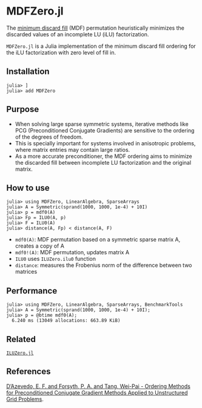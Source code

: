 # MDFZero.jl
The [minimum discard fill](https://doi.org/10.1137/0613057) (MDF) permutation heuristically minimizes the discarded values of an incomplete LU (iLU) factorization.

`MDFZero.jl` is a Julia implementation of the minimum discard fill ordering for the iLU factorization with zero level of fill in.

Installation
-------------
```
julia> ]
julia> add MDFZero
```

Purpose
-------------
- When solving large sparse symmetric systems, iterative methods like PCG (Preconditioned Conjugate Gradients) are sensitive to the ordering of the degrees of freedom.
- This is specially important for systems involved in anisotropic problems, where matrix entries may contain large ratios.
- As a more accurate preconditioner, 
the MDF ordering aims to minimize the discarded fill between incomplete LU factorization and the original matrix. 

How to use
-------------
```
julia> using MDFZero, LinearAlgebra, SparseArrays
julia> A = Symmetric(sprand(1000, 1000, 1e-4) + 10I)
julia> p = mdf0(A)
julia> Fp = ILU0(A, p)
julia> F = ILU0(A)
julia> distance(A, Fp) < distance(A, F)
```
- `mdf0(A)`: MDF permutation based on a symmetric sparse matrix A, creates a copy of A
- `mdf0!(A)`: MDF permutation, updates matrix A
- `ILU0` uses `ILUZero.ilu0` function
- `distance`: measures the Frobenius norm of the difference between two matrices

Performance
-------------
```
julia> using MDFZero, LinearAlgebra, SparseArrays, BenchmarkTools
julia> A = Symmetric(sprand(1000, 1000, 1e-4) + 10I);
julia> p = @btime mdf0(A);
  6.240 ms (13049 allocations: 663.89 KiB)
```

Related
-------------
[`ILUZero.jl`](https://github.com/mcovalt/ILUZero.jl)

References
-------------
[D’Azevedo, E. F. and Forsyth, P. A. and Tang, Wei-Pai - Ordering Methods for Preconditioned Conjugate Gradient Methods Applied to Unstructured Grid Problems](https://doi.org/10.1137/0613057).